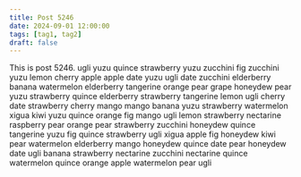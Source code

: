 ```yaml
---
title: Post 5246
date: 2024-09-01 12:00:00
tags: [tag1, tag2]
draft: false
---
```

This is post 5246.
ugli
yuzu
quince
strawberry
yuzu
zucchini
fig
zucchini
yuzu
lemon
cherry
apple
apple
date
yuzu
ugli
date
zucchini
elderberry
banana
watermelon
elderberry
tangerine
orange
pear
grape
honeydew
pear
yuzu
strawberry
quince
elderberry
strawberry
tangerine
lemon
ugli
cherry
date
strawberry
cherry
mango
mango
banana
yuzu
strawberry
watermelon
xigua
kiwi
yuzu
quince
orange
fig
mango
ugli
lemon
strawberry
nectarine
raspberry
pear
orange
pear
strawberry
zucchini
honeydew
quince
tangerine
yuzu
fig
quince
strawberry
ugli
xigua
apple
fig
honeydew
kiwi
pear
watermelon
elderberry
mango
honeydew
quince
date
pear
honeydew
date
ugli
banana
strawberry
nectarine
zucchini
nectarine
quince
watermelon
quince
orange
apple
watermelon
pear
ugli
